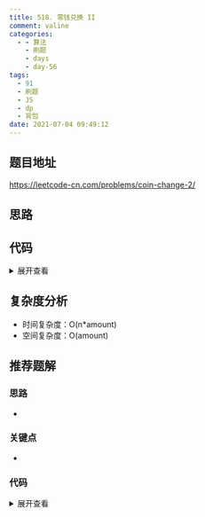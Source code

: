 ```yaml
---
title: 518. 零钱兑换 II
comment: valine
categories:
  - - 算法
    - 刷题
    - days
    - day-56
tags:
  - 91
  - 刷题
  - JS
  - dp
  - 背包
date: 2021-07-04 09:49:12
---
```


## 题目地址
https://leetcode-cn.com/problems/coin-change-2/
## 思路

## 代码

<details>
    <summary>展开查看</summary>

```js
/**
 * @param {number} amount
 * @param {number[]} coins
 * @return {number}
 */
var change = function (amount, coins) {
    // if (amount === 0) return 0;
    //dp[i]总金额为 i 的硬币组合;
    const dp = new Array(amount + 1).fill(0);

    dp[0] = 1

    for (let coin of coins) {
        for (let i = coin; i <= amount; i++) {
            dp[i] += dp[i - coin]
        }
    }
    return dp[amount]
};
```

</details>

## 复杂度分析

- 时间复杂度：O(n*amount)
- 空间复杂度：O(amount)

## 推荐题解

### 思路

-

### 关键点

-

### 代码

<details>
    <summary>展开查看</summary>

```js

```

</details>
